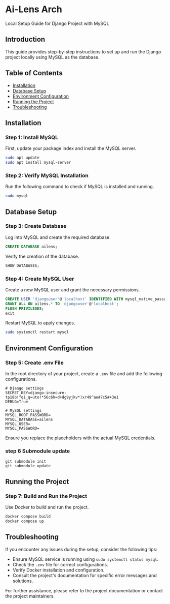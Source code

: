 # Ai-Lens Arch

Local Setup Guide for Django Project with MySQL

## Introduction

This guide provides step-by-step instructions to set up and run the Django project locally using MySQL as the database.

## Table of Contents

- [Installation](#installation)
- [Database Setup](#database-setup)
- [Environment Configuration](#environment-configuration)
- [Running the Project](#running-the-project)
- [Troubleshooting](#troubleshooting)

## Installation

### Step 1: Install MySQL

First, update your package index and install the MySQL server.

```bash
sudo apt update
sudo apt install mysql-server
```

### Step 2: Verify MySQL Installation

Run the following command to check if MySQL is installed and running.

```bash
sudo mysql
```

## Database Setup

### Step 3: Create Database

Log into MySQL and create the required database.

```sql
CREATE DATABASE ailens;
```

Verify the creation of the database.

```sql
SHOW DATABASES;
```

### Step 4: Create MySQL User

Create a new MySQL user and grant the necessary permissions.

```sql
CREATE USER 'djangouser'@'localhost' IDENTIFIED WITH mysql_native_password BY 'password';
GRANT ALL ON ailens.* TO 'djangouser'@'localhost';
FLUSH PRIVILEGES;
exit
```

Restart MySQL to apply changes.

```bash
sudo systemctl restart mysql
```

## Environment Configuration

### Step 5: Create .env File

In the root directory of your project, create a `.env` file and add the following configurations.

```env
# Django settings
SECRET_KEY=django-insecure-tp18b!fqi_q=uto!*56c6h=d+dg9yjkv*)xr49^ao#7c5#+3e1
DEBUG=True

# MySQL settings
MYSQL_ROOT_PASSWORD=
MYSQL_DATABASE=ailens
MYSQL_USER=
MYSQL_PASSWORD=
```

Ensure you replace the placeholders with the actual MySQL credentials.


### step 6 Submodule update

```
git submodule init
git submodule update
```

## Running the Project

### Step 7: Build and Run the Project

Use Docker to build and run the project.

```bash
docker compose build
docker compose up
```

## Troubleshooting

If you encounter any issues during the setup, consider the following tips:

- Ensure MySQL service is running using `sudo systemctl status mysql`.
- Check the `.env` file for correct configurations.
- Verify Docker installation and configuration.
- Consult the project's documentation for specific error messages and solutions.

For further assistance, please refer to the project documentation or contact the project maintainers.
